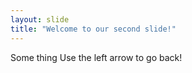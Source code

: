 ```yaml
---
layout: slide
title: "Welcome to our second slide!"
---
```

Some thing
Use the left arrow to go back!
